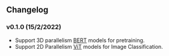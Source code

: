 ## Changelog

### v0.1.0 (15/2/2022)

- Support 3D parallelism [BERT](https://arxiv.org/abs/1810.04805) models for pretraining.
- Support 2D Parallelism [ViT](https://arxiv.org/abs/2010.11929) models for Image Classification.
